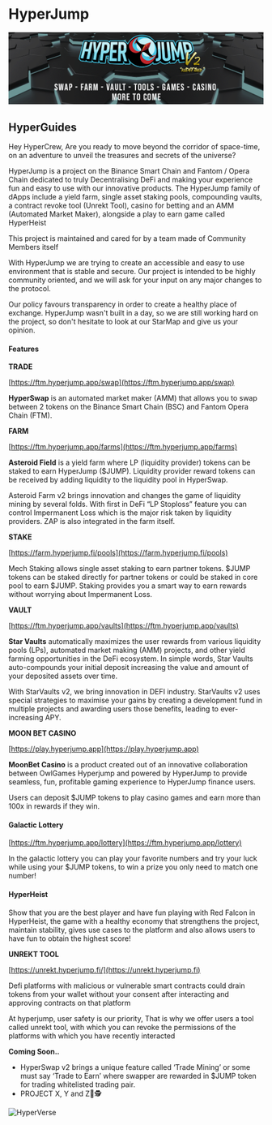 # HyperJump

![HyperVerse - Everything you need in one place!](<.gitbook/assets/image (3) (1).png>)

## HyperGuides

Hey HyperCrew, Are you ready to move beyond the corridor of space-time, on an adventure to unveil the treasures and secrets of the universe?

HyperJump is a project on the Binance Smart Chain and Fantom / Opera Chain dedicated to truly Decentralising DeFi and making your experience fun and easy to use with our innovative products. The HyperJump family of dApps include a yield farm, single asset staking pools, compounding vaults, a contract revoke tool (Unrekt Tool), casino for betting and an AMM (Automated Market Maker), alongside a play to earn game called HyperHeist

This project is maintained and cared for by a team made of Community Members itself

With HyperJump we are trying to create an accessible and easy to use environment that is stable and secure. Our project is intended to be highly community oriented, and we will ask for your input on any major changes to the protocol.

Our policy favours transparency in order to create a healthy place of exchange. HyperJump wasn't built in a day, so we are still working hard on the project, so don't hesitate to look at our StarMap and give us your opinion.

#### **Features**

**TRADE**

[https://ftm.hyperjump.app/swap](https://ftm.hyperjump.app/swap)

**HyperSwap** is an automated market maker (AMM) that allows you to swap between 2 tokens on the Binance Smart Chain (BSC) and Fantom Opera Chain (FTM).

**FARM**

[https://ftm.hyperjump.app/farms](https://ftm.hyperjump.app/farms)

**Asteroid Field** is a yield farm where LP (liquidity provider) tokens can be staked to earn HyperJump ($JUMP). Liquidity provider reward tokens can be received by adding liquidity to the liquidity pool in HyperSwap.

Asteroid Farm v2 brings innovation and changes the game of liquidity mining by several folds. With first in DeFi “LP Stoploss” feature you can control Impermanent Loss which is the major risk taken by liquidity providers. ZAP is also integrated in the farm itself.

**STAKE**

[https://farm.hyperjump.fi/pools](https://farm.hyperjump.fi/pools)

Mech Staking allows single asset staking to earn partner tokens. $JUMP tokens can be staked directly for partner tokens or could be staked in core pool to earn $JUMP. Staking provides you a smart way to earn rewards without worrying about Impermanent Loss.

**VAULT**

[https://ftm.hyperjump.app/vaults](https://ftm.hyperjump.app/vaults)

**Star Vaults** automatically maximizes the user rewards from various liquidity pools (LPs), automated market making (AMM) projects, and other yield farming opportunities in the DeFi ecosystem. In simple words, Star Vaults auto-compounds your initial deposit increasing the value and amount of your deposited assets over time.

With StarVaults v2, we bring innovation in DEFI industry. StarVaults v2 uses special strategies to maximise your gains by creating a development fund in multiple projects and awarding users those benefits, leading to ever-increasing APY.

**MOON BET CASINO**

[https://play.hyperjump.app](https://play.hyperjump.app)

**MoonBet Casino** is a product created out of an innovative collaboration between OwlGames Hyperjump and powered by HyperJump to provide seamless, fun, profitable gaming experience to HyperJump finance users.

Users can deposit $JUMP tokens to play casino games and earn more than 100x in rewards if they win.

#### Galactic Lottery

[https://ftm.hyperjump.app/lottery](https://ftm.hyperjump.app/lottery)

In the galactic lottery you can play your favorite numbers and try your luck while using your $JUMP tokens, to win a prize you only need to match one number!

#### HyperHeist

Show that you are the best player and have fun playing with Red Falcon in HyperHeist, the game with a healthy economy that strengthens the project, maintain stability, gives use cases to the platform and also allows users to have fun to obtain the highest score!

**UNREKT TOOL**

[https://unrekt.hyperjump.fi/](https://unrekt.hyperjump.fi)

Defi platforms with malicious or vulnerable smart contracts could drain tokens from your wallet without your consent after interacting and approving contracts on that platform

At hyperjump, user safety is our priority, That is why we offer users a tool called unrekt tool, with which you can revoke the permissions of the platforms with which you have recently interacted

**Coming Soon..**

* HyperSwap v2 brings a unique feature called ‘Trade Mining’ or some must say ‘Trade to Earn’ where swapper are rewarded in $JUMP token for trading whitelisted trading pair.
* PROJECT X, Y and Z👀​🕵

![HyperVerse](https://hyperjumpdocs.gitbook.io/\~/files/v0/b/gitbook-x-prod.appspot.com/o/spaces%2FRxBkOimhHcavgWODfxRS%2Fuploads%2FXgRD3jdbygnyHPqzuFnk%2Fwelcome\(%202sgl\).gif?alt=media\&token=2a53a8b1-e477-440b-a16d-aa3e1f85f586)
